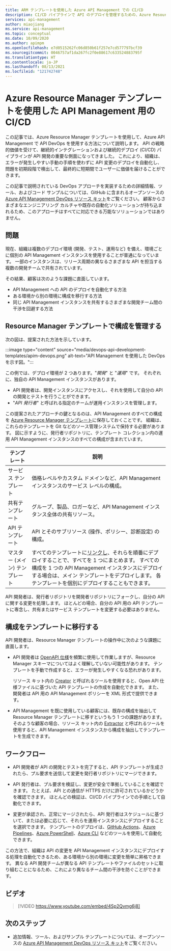 ```yaml
---
title: ARM テンプレートを使用した Azure API Management での CI/CD
description: CI/CD パイプラインで API のデプロイを管理するための、Azure Resource Manager テンプレートを使用した Azure API Management での API DevOps の概要
services: api-management
author: miaojiang
ms.service: api-management
ms.topic: conceptual
ms.date: 10/09/2020
ms.author: apimpm
ms.openlocfilehash: e7d0515262fc06d850b61f257e7cd577797bcf39
ms.sourcegitcommit: 0046757af1da267fc2f0e88617c633524883795f
ms.translationtype: HT
ms.contentlocale: ja-JP
ms.lasthandoff: 08/13/2021
ms.locfileid: "121742748"
---
```

# <a name="cicd-for-api-management-using-azure-resource-manager-templates"></a>Azure Resource Manager テンプレートを使用した API Management 用の CI/CD

この記事では、Azure Resource Manager テンプレートを使用して、Azure API Management で API DevOps を使用する方法について説明します。 API の戦略的価値を受けて、継続的インテグレーションおよび継続的デプロイ (CI/CD) パイプラインが API 開発の重要な側面になってきました。 これにより、組織は、エラーが発生しやすい手動の手順を使わずに API 変更のデプロイを自動化し、問題を初期段階で検出して、最終的に短期間でユーザーに価値を届けることができます。 

この記事で説明されている DevOps アプローチを実装するための詳細情報、ツール、およびコード サンプルについては、GitHub に含まれるオープンソースの [Azure API Management DevOps リソース キット](https://github.com/Azure/azure-api-management-devops-resource-kit)をご覧ください。 顧客からさまざまなエンジニアリング カルチャや既存の自動化ソリューションが持ち込まれるため、このアプローチはすべてに対応できる万能なソリューションではありません。

## <a name="the-problem"></a>問題

現在、組織は複数のデプロイ環境 (開発、テスト、運用など) を備え、環境ごとに個別の API Management インスタンスを使用することが普通になっています。 一部のインスタンスは、リリース周期の異なるさまざまな API を担当する複数の開発チームで共有されています。

その結果、顧客は次のような課題に直面しています。

* API Management への API のデプロイを自動化する方法
* ある環境から別の環境に構成を移行する方法
* 同じ API Management インスタンスを共有するさまざまな開発チーム間の干渉を回避する方法

## <a name="manage-configurations-in-resource-manager-templates"></a>Resource Manager テンプレートで構成を管理する

次の図は、提案された方法を示しています。 

:::image type="content" source="media/devops-api-development-templates/apim-devops.png" alt-text="API Management を使用した DevOps を示す図。":::

この例では、デプロイ環境が 2 つあります。"*開発*" と "*運用*" です。 それぞれに、独自の API Management インスタンスがあります。 

* API 開発者は、開発インスタンスにアクセスし、それを使用して自分の API の開発とテストを行うことができます。 
* "*API 発行者*" と呼ばれる指定のチームが運用インスタンスを管理します。

この提案されたアプローチの鍵となるのは、API Management のすべての構成を [Azure Resource Manager テンプレート](../azure-resource-manager/templates/syntax.md)に保存しておくことです。 組織は、これらのテンプレートを Git などのソース管理システムで保持する必要があります。 図に示すように、発行者リポジトリに、テンプレート コレクション内の運用 API Management インスタンスのすべての構成が含まれています。

|テンプレート  |説明  |
|---------|---------|
|サービス テンプレート     | 価格レベルやカスタム ドメインなど、API Management インスタンスのサービス レベルの構成。         |
|共有テンプレート     |  グループ、製品、ロガーなど、API Management インスタンス全体の共有リソース。    |
|API テンプレート     |  API とそのサブリソース (操作、ポリシー、診断設定) の構成。        |
|マスター (メイン) テンプレート     |   すべてのテンプレートに[リンクし](../azure-resource-manager/templates/linked-templates.md)、それらを順番にデプロイすることで、すべてを 1 つにまとめます。 すべての構成を 1 つの API Management インスタンスにデプロイする場合は、メイン テンプレートをデプロイします。 各テンプレートを個別にデプロイすることもできます。       |

API 開発者は、発行者リポジトリを開発者リポジトリにフォークし、自分の API に関する変更を処理します。 ほとんどの場合、自分の API 用の API テンプレートに専念し、共有またはサービス テンプレートを変更する必要はありません。

## <a name="migrate-configurations-to-templates"></a>構成をテンプレートに移行する
API 開発者は、Resource Manager テンプレートの操作中に次のような課題に直面します。

* API 開発者は [OpenAPI 仕様](https://github.com/OAI/OpenAPI-Specification)を頻繁に使用して作業しますが、Resource Manager スキーマについてはよく理解していない可能性があります。 テンプレートを手動で作成すると、エラーが発生しやすくなる恐れがあります。 

   リソース キット内の [Creator](https://github.com/Azure/azure-api-management-devops-resource-kit/blob/master/src/APIM_ARMTemplate/README.md#Creator) と呼ばれるツールを使用すると、Open API 仕様ファイルに基づいた API テンプレートの作成を自動化できます。 また、開発者は API 用の API Management ポリシーを XML 形式で提供できます。 

* API Management を既に使用している顧客には、既存の構成を抽出して Resource Manager テンプレートに移すというもう 1 つの課題があります。 そのような顧客の場合、リソース キット内の [Extractor](https://github.com/Azure/azure-api-management-devops-resource-kit/blob/master/src/APIM_ARMTemplate/README.md#extractor) と呼ばれるツールを使用すると、API Management インスタンスから構成を抽出してテンプレートを生成できます。  

## <a name="workflow"></a>ワークフロー

* API 開発者が API の開発とテストを完了すると、API テンプレートが生成されたら、プル要求を送信して変更を発行者リポジトリにマージできます。 

* API 発行者は、プル要求を検証し、変更が安全で準拠していることを確認できます。 たとえば、API との通信が HTTPS だけに許可されているかどうかを確認できます。 ほとんどの検証は、CI/CD パイプラインでの手順として自動化できます。

* 変更が承認され、正常にマージされたら、API 発行者はスケジュールに基づいて、または必要に応じて、それらを運用インスタンスにデプロイすることを選択できます。 テンプレートのデプロイは、[GitHub Actions](https://docs.github.com/en/actions)、[Azure Pipelines](/azure/devops/pipelines)、[Azure PowerShell](../azure-resource-manager/templates/deploy-powershell.md)、[Azure CLI](../azure-resource-manager/templates/deploy-cli.md) などのツールを使用して自動化できます。


この方法で、組織は API の変更を API Management インスタンスにデプロイする処理を自動化できるため、ある環境から別の環境に変更を簡単に昇格できます。 異なる API 開発チームが異なる API テンプレートやファイルのセットに取り組むことになるため、これにより異なるチーム間の干渉を防ぐことができます。

## <a name="video"></a>ビデオ

> [!VIDEO https://www.youtube.com/embed/4Sp2Qvmg6j8]

## <a name="next-steps"></a>次のステップ

- 追加情報、ツール、およびサンプル テンプレートについては、オープンソースの [Azure API Management DevOps リソース キット](https://github.com/Azure/azure-api-management-devops-resource-kit)をご覧ください。
